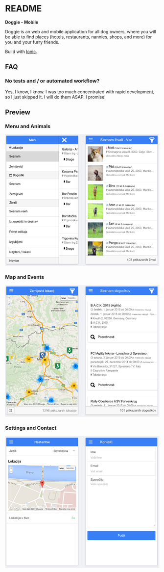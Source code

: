 README
======
**Doggie - Mobile**

Doggie is an web and mobile application for all dog owners, where you will be able to find places (hotels, restaurants, nannies, shops, and more) for you and your furry friends.

Build with [Ionic](http://ionicframework.com/).

FAQ
----------------
### No tests and / or automated workflow? 
Yes, I know, I know. I was too much concentrated with rapid development, so I just skipped it. I will do them ASAP. I promise!

Preview
----------------

### Menu and Animals ###
![Menu and Animals preview](doc/assets/images/preview.png)

### Map and Events ###
![Map and Events preview](doc/assets/images/preview2.png)

### Settings and Contact ###
![Settings and Contact preview](doc/assets/images/preview3.png)
